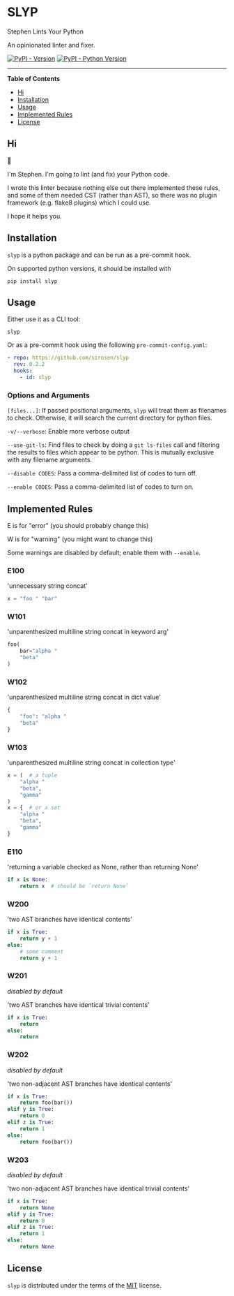 # SLYP

Stephen Lints Your Python

An opinionated linter and fixer.

[![PyPI - Version](https://img.shields.io/pypi/v/slyp.svg)](https://pypi.org/project/slyp)
[![PyPI - Python Version](https://img.shields.io/pypi/pyversions/slyp.svg)](https://pypi.org/project/slyp)

-----

**Table of Contents**

- [Hi](#Hi)
- [Installation](#installation)
- [Usage](#usage)
- [Implemented Rules](#implemented-rules)
- [License](#license)

## Hi

:wave:

I'm Stephen. I'm going to lint (and fix) your Python code.

I wrote this linter because nothing else out there implemented these rules, and
some of them needed CST (rather than AST), so there was no plugin framework
(e.g. flake8 plugins) which I could use.

I hope it helps you.

## Installation

`slyp` is a python package and can be run as a pre-commit hook.

On supported python versions, it should be installed with

```console
pip install slyp
```

## Usage

Either use it as a CLI tool:

```console
slyp
```

Or as a pre-commit hook using the following `pre-commit-config.yaml`:

```yaml
- repo: https://github.com/sirosen/slyp
  rev: 0.2.2
  hooks:
    - id: slyp
```

### Options and Arguments

`[files...]`: If passed positional arguments, `slyp` will treat them as
filenames to check.
Otherwise, it will search the current directory for python files.

`-v/--verbose`: Enable more verbose output

`--use-git-ls`: Find files to check by doing a `git ls-files` call and filtering
the results to files which appear to be python.
This is mutually exclusive with any filename arguments.

`--disable CODES`: Pass a comma-delimited list of codes to turn off.

`--enable CODES`: Pass a comma-delimited list of codes to turn on.

## Implemented Rules

<!-- generate-reference-insert-start -->

E is for "error" (you should probably change this)

W is for "warning" (you might want to change this)

Some warnings are disabled by default; enable them with `--enable`.

### E100

'unnecessary string concat'

```python
x = "foo " "bar"
```

### W101

'unparenthesized multiline string concat in keyword arg'

```python
foo(
    bar="alpha "
    "beta"
)
```

### W102

'unparenthesized multiline string concat in dict value'

```python
{
    "foo": "alpha "
    "beta"
}
```

### W103

'unparenthesized multiline string concat in collection type'

```python
x = (  # a tuple
    "alpha "
    "beta",
    "gamma"
)
x = {  # or a set
    "alpha "
    "beta",
    "gamma"
}
```

### E110

'returning a variable checked as None, rather than returning None'

```python
if x is None:
    return x  # should be `return None`
```

### W200

'two AST branches have identical contents'

```python
if x is True:
    return y + 1
else:
    # some comment
    return y + 1
```

### W201

_disabled by default_

'two AST branches have identical trivial contents'

```python
if x is True:
    return
else:
    return
```

### W202

_disabled by default_

'two non-adjacent AST branches have identical contents'

```python
if x is True:
    return foo(bar())
elif y is True:
    return 0
elif z is True:
    return 1
else:
    return foo(bar())
```

### W203

_disabled by default_

'two non-adjacent AST branches have identical trivial contents'

```python
if x is True:
    return None
elif y is True:
    return 0
elif z is True:
    return 1
else:
    return None
```

<!-- generate-reference-insert-end -->

## License

`slyp` is distributed under the terms of the [MIT](https://spdx.org/licenses/MIT.html) license.
